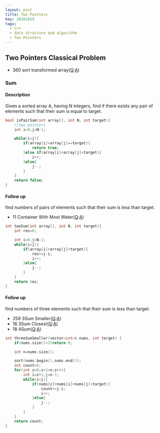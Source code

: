 ```yaml
---
layout: post
title: Two Pointers
key: 20201019
tags:
  - C++
  - data structure and algorithm
  - Two Pointers
---
```


## Two Pointers Classical Problem
* 360 sort transformed array([Q](https://leetcode.com/problems/sort-transformed-array/):[A]())

### Sum
#### Description
Given a sorted array A, having N integers, find if there exists any pair of elements such that their sum is equal to target.
``` c++
bool isPairSum(int array[], int N, int target){
    //two pointers
    int i=0,j=N-1;

    while(i<j){
        if(array[i]+array[j]==target){
            return true;
        }else if(array[i]+array[j]<target){
            i++;
        }else{
            j--;
        }
    }
    return false;
}
```

<!--more-->

#### Follow up
find numbers of pairs of elements such that their sum is less than target.
* 11 Container With Most Water([Q](https://leetcode.com/problems/container-with-most-water/):[A]())

``` c++
int twoSum(int array[], int N, int target){
    int res=0;

    int i=0,j=N-1;
    while(i<j){
        if(array[i]+array[j]<target){
            res+=j-i;
            i++;
        }else{
            j--;
        }
    }
    return res;
}
```

#### Follow up
find numbers of three elements such that their sum is less than target.
* 259 3Sum Smaller([Q](https://leetcode.com/problems/3sum-smaller/):[A]())
* 16 3Sum Closest([Q](https://leetcode.com/problems/3sum-closest/):[A]())
* 18 4Sum([Q](https://leetcode.com/problems/4sum/):[A]())

``` c++
int threeSumSmaller(vector<int>& nums, int target) {
    if(nums.size()<3)return 0;

    int n=nums.size();

    sort(nums.begin(),nums.end());
    int count=0;
    for(int z=0;z+2<n;z++){
        int i=z+1,j=n-1;
        while(i<j){
            if(nums[z]+nums[i]+nums[j]<target){
                count+=j-i;
                i++;
            }else{
                j--;
            }
        }
    }
    return count;
}
```

